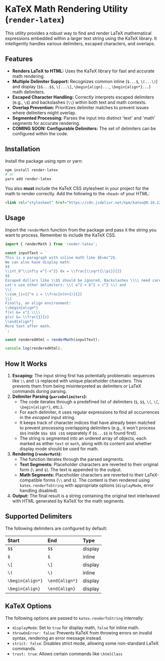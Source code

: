 # KaTeX Math Rendering Utility (`render-latex`)

This utility provides a robust way to find and render LaTeX mathematical expressions embedded within a larger text string using the KaTeX library. It intelligently handles various delimiters, escaped characters, and overlaps.

## Features

*   **Renders LaTeX to HTML:** Uses the KaTeX library for fast and accurate math rendering.
*   **Multiple Delimiter Support:** Recognizes common inline (`$...$`, `\(...\)`) and display (`$$...$$`, `\[...\]`, `\begin{align}...`, `\begin{align*}...`) math delimiters.
*   **Escaped Character Handling:** Correctly interprets escaped delimiters (e.g., `\$`) and backslashes (`\\`) within both text and math contexts.
*   **Overlap Prevention:** Prioritizes delimiter matches to prevent issues where delimiters might overlap.
*   **Segmented Processing:** Parses the input into distinct 'text' and 'math' segments for accurate rendering.
*   **COMING SOON: Configurable Delimiters:** The set of delimiters can be configured within the code.

## Installation

Install the package using npm or yarn:

```bash
npm install render-latex
# or
yarn add render-latex
```

You also **must** include the KaTeX CSS stylesheet in your project for the math to render correctly. Add the following to the `<head>` of your HTML:

```html
<link rel="stylesheet" href="https://cdn.jsdelivr.net/npm/katex@0.16.22/dist/katex.min.css" integrity="sha384-5TcZemv2l/9On385z///+d7MSYlvIEw9FuZTIdZ14vJLqWphw7e7ZPuOiCHJcFCP" crossorigin="anonymous">
```

## Usage

Import the `renderMath` function from the package and pass it the string you want to process. Remember to include the KaTeX CSS.

```typescript
import { renderMath } from 'render-latex';

const inputText = `
This is a paragraph with inline math like $E=mc^2$.
We can also have display math:
$$
\\int_0^\\infty e^{-x^2} dx = \\frac{\\sqrt{\\pi}}{2}
$$
Escaped dollars like \\$5 should be ignored. Backslashes \\\\ need care too.
Let's use other delimiters: \\( a^2 + b^2 = c^2 \\) and
\\[
\\sum_{i=1}^n i = \\frac{n(n+1)}{2}
\\]
Finally, an align environment:
\\begin{align*}
f(x) &= x^2 \\\\
g(x) &= \\frac{1}{x}
\\end{align*}
More text after math.
`;

const renderedHtml = renderMath(inputText);

console.log(renderedHtml);
```

## How It Works

1.  **Escaping:** The input string first has potentially problematic sequences like `\\` and `\$` replaced with unique placeholder characters. This prevents them from being misinterpreted as delimiters or LaTeX commands during parsing.
2.  **Delimiter Parsing (`parseDelimiters`):**
    *   The code iterates through a predefined list of delimiters (`$`, `$$`, `\(`, `\[`, `\begin{align*}`, etc.).
    *   For each delimiter, it uses regular expressions to find all occurrences in the *escaped* input string.
    *   It keeps track of character indices that have already been matched to prevent processing overlapping delimiters (e.g., it won't process `$b$` inside `$$a $b$ c$$` separately if `$$...$$` is found first).
    *   The string is segmented into an ordered array of objects, each marked as either `text` or `math`, along with its content and whether display mode should be used for math.
3.  **Rendering (`renderMath`):**
    *   The function iterates through the parsed segments.
    *   **Text Segments:** Placeholder characters are reverted to their original form (`\` and `$`). The text is appended to the output.
    *   **Math Segments:** Placeholder characters are reverted to their LaTeX-compatible forms (`\\` and `$`). The content is then rendered using `katex.renderToString` with appropriate options (`displayMode`, error handling disabled).
4.  **Output:** The final result is a string containing the original text interleaved with HTML generated by KaTeX for the math segments.

## Supported Delimiters

The following delimiters are configured by default:

| Start              | End                | Type    |
| :----------------- | :----------------- | :------ |
| `$$`               | `$$`               | display |
| `$`                | `$`                | inline  |
| `\[`               | `\]`               | display |
| `\(`               | `\)`               | inline  |
| `\begin{align*}` | `\end{align*}` | display |
| `\begin{align}`  | `\end{align}`  | display |

## KaTeX Options

The following options are passed to `katex.renderToString` internally:

*   `displayMode`: Set to `true` for display math, `false` for inline math.
*   `throwOnError: false`: Prevents KaTeX from throwing errors on invalid syntax, rendering an error message instead.
*   `strict: false`: Disables strict mode, allowing some non-standard LaTeX commands.
*   `trust: true`: Allows certain commands like `\htmlClass`